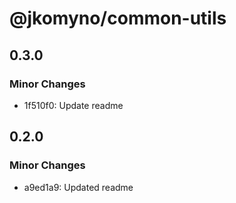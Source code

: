 # @jkomyno/common-utils

## 0.3.0

### Minor Changes

- 1f510f0: Update readme

## 0.2.0

### Minor Changes

- a9ed1a9: Updated readme
